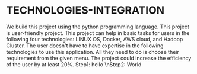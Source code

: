 # TECHNOLOGIES-INTEGRATION
We build this project using the python programming language. This project is user-friendly project. This project can help in basic tasks for
users in the following four technologies: LINUX OS, Docker, AWS cloud, and Hadoop Cluster. The user doesn't have to have expertise in the
following technologies to use this application. All they need to do is choose their requirement from the given menu. The project could increase
the efficiency of the user by at least 20%.
Step1: hello
\nStep2: World
